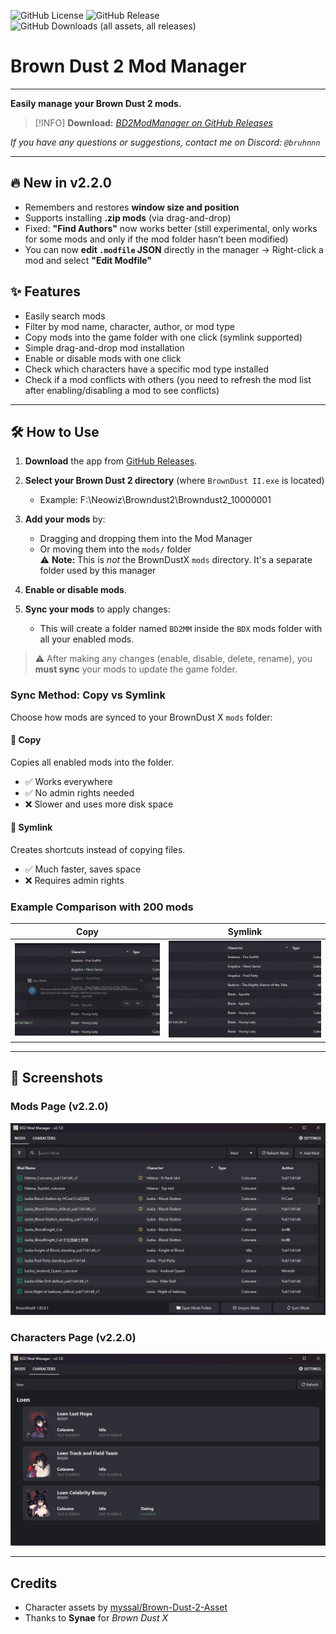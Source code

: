 ![GitHub License](https://img.shields.io/github/license/bruhnn/BD2ModManager)
![GitHub Release](https://img.shields.io/github/v/release/bruhnn/BD2ModManager)
![GitHub Downloads (all assets, all releases)](https://img.shields.io/github/downloads/bruhnn/BD2ModManager/total)


# Brown Dust 2 Mod Manager

---

**Easily manage your Brown Dust 2 mods.**

> [!INFO]
> **Download:** *[BD2ModManager on GitHub Releases](https://github.com/bruhnn/BD2ModManager/releases)*

*If you have any questions or suggestions, contact me on Discord: `@bruhnnn`*

---
## 🔥 New in v2.2.0
- Remembers and restores **window size and position**
- Supports installing **.zip mods** (via drag-and-drop)
- Fixed: **"Find Authors"** now works better (still experimental, only works for some mods and only if the mod folder hasn’t been modified)
- You can now **edit `.modfile` JSON** directly in the manager 
→ Right-click a mod and select **"Edit Modfile"**

## ✨ Features

- Easily search mods
- Filter by mod name, character, author, or mod type
- Copy mods into the game folder with one click (symlink supported)
- Simple drag-and-drop mod installation
- Enable or disable mods with one click
- Check which characters have a specific mod type installed
- Check if a mod conflicts with others (you need to refresh the mod list after enabling/disabling a mod to see conflicts)

---

## 🛠️ How to Use

1. **Download** the app from [GitHub Releases](https://github.com/bruhnn/BD2ModManager/releases).
2. **Select your Brown Dust 2 directory** (where `BrownDust II.exe` is located)
   - Example: F:\Neowiz\Browndust2\Browndust2_10000001
3. **Add your mods** by:
   - Dragging and dropping them into the Mod Manager  
   - Or moving them into the `mods/` folder  
     ⚠️ **Note:** This is *not* the BrownDustX `mods` directory. It's a separate folder used by this manager

4. **Enable or disable mods**.
5. **Sync your mods** to apply changes:
   - This will create a folder named `BD2MM` inside the `BDX` mods folder with all your enabled mods.

> ⚠️ After making any changes (enable, disable, delete, rename), you **must sync** your mods to update the game folder.

### Sync Method: Copy vs Symlink

Choose how mods are synced to your BrownDust X `mods` folder:

#### 📁 Copy
Copies all enabled mods into the folder.

- ✅ Works everywhere
- ✅ No admin rights needed
- ❌ Slower and uses more disk space

#### 🔗 Symlink
Creates shortcuts instead of copying files.

- ✅ Much faster, saves space
- ❌ Requires admin rights


### Example Comparison with 200 mods

| Copy | Symlink |
|--------|-------|
| ![](./screenshots/sync_copy.gif) | ![](./screenshots/sync_symlink.gif) |


---

## 📸 Screenshots

### Mods Page (v2.2.0)
![Mods Page](./screenshots/mods_page.png)

### Characters Page (v2.2.0)
![Characters Page](./screenshots/characters_page.png)

---

## Credits

- Character assets by [myssal/Brown-Dust-2-Asset](https://github.com/myssal/Brown-Dust-2-Asset)
- Thanks to **Synae** for *Brown Dust X*

